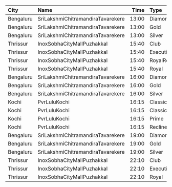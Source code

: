 | City      | Name                              |  Time | Type          | Price | Capacity | Booked |
| :-------- | :-------------------------------- | ----: | :------------ | ----: | -------: | -----: |
| Bengaluru | SriLakshmiChitramandiraTavarekere | 13:00 | Diamond       |  150₹ |      142 |    106 |
| Bengaluru | SriLakshmiChitramandiraTavarekere | 13:00 | Gold          |  120₹ |      695 |    575 |
| Bengaluru | SriLakshmiChitramandiraTavarekere | 13:00 | Silver        |  120₹ |      216 |    216 |
| Thrissur  | InoxSobhaCityMallPuzhakkal        | 15:40 | Club          |  170₹ |       33 |      0 |
| Thrissur  | InoxSobhaCityMallPuzhakkal        | 15:40 | Executive     |  130₹ |       11 |      0 |
| Thrissur  | InoxSobhaCityMallPuzhakkal        | 15:40 | RoyalRecliner |  290₹ |        5 |      0 |
| Thrissur  | InoxSobhaCityMallPuzhakkal        | 15:40 | Royal         |  170₹ |        6 |      0 |
| Bengaluru | SriLakshmiChitramandiraTavarekere | 16:00 | Diamond       |  150₹ |      142 |    106 |
| Bengaluru | SriLakshmiChitramandiraTavarekere | 16:00 | Gold          |  120₹ |      695 |    575 |
| Bengaluru | SriLakshmiChitramandiraTavarekere | 16:00 | Silver        |  120₹ |      216 |    216 |
| Kochi     | PvrLuluKochi                      | 16:15 | Classic       |  140₹ |       39 |     19 |
| Kochi     | PvrLuluKochi                      | 16:15 | ClassicPlus   |  160₹ |       91 |     48 |
| Kochi     | PvrLuluKochi                      | 16:15 | Prime         |  190₹ |       68 |     41 |
| Kochi     | PvrLuluKochi                      | 16:15 | Recliner      |  350₹ |       10 |      5 |
| Bengaluru | SriLakshmiChitramandiraTavarekere | 19:00 | Diamond       |  150₹ |      142 |    106 |
| Bengaluru | SriLakshmiChitramandiraTavarekere | 19:00 | Gold          |  120₹ |      695 |    575 |
| Bengaluru | SriLakshmiChitramandiraTavarekere | 19:00 | Silver        |  120₹ |      216 |    216 |
| Thrissur  | InoxSobhaCityMallPuzhakkal        | 22:10 | Club          |  170₹ |       20 |      0 |
| Thrissur  | InoxSobhaCityMallPuzhakkal        | 22:10 | Executive     |  130₹ |       11 |      0 |
| Thrissur  | InoxSobhaCityMallPuzhakkal        | 22:10 | Royal         |  170₹ |        2 |      0 |